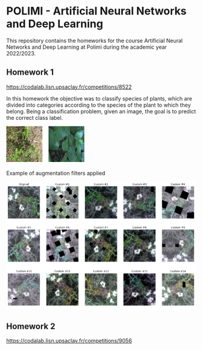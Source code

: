 # POLIMI - Artificial Neural Networks and Deep Learning

This repository contains the homeworks for the course Artificial Neural Networks and Deep Learning at Polimi during the academic year 2022/2023.

## Homework 1

https://codalab.lisn.upsaclay.fr/competitions/8522

In this homework the objective was to classify species of plants, which are divided into categories according to the species of the plant to which they belong. Being a classification problem, given an image, the goal is to predict the correct class label.

![](./homework1/samples.png)

Example of augmentation filters applied

![](./homework1/augmentation.png)

## Homework 2

https://codalab.lisn.upsaclay.fr/competitions/9056
